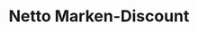 ---
title: "Netto Marken-Discount"
url: /duisburg/netto-marken-discount-rathausstrasse/
shop: Supermarkt
---